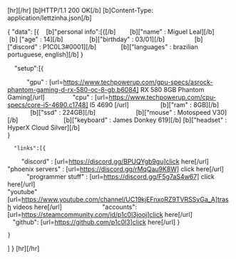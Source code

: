[hr][/hr]
[b]HTTP/1.1 200 OK[/b]
[b]Content-Type: application/lettzinha.json[/b]

{
  "data": [{
 ‎ ‎ ‎ [b]‎"personal info":[{[/b]
 ‎ ‎ ‎ ‎ ‎ ‎ ‎ ‎[b]["name" : Miguel Leal][/b]
 ‎ ‎ ‎ ‎ ‎ ‎ ‎ ‎ ‎ ‎ ‎ [b]‎ ["age" : 14][/b]
 ‎ ‎ ‎ ‎ ‎ ‎ ‎ ‎ ‎ ‎ ‎ ‎‎‎ ‎  ‎ [b]‎‎["birthday" : 03/01][/b]
 ‎ ‎ ‎ ‎ ‎ ‎ ‎ ‎ ‎ ‎ ‎ ‎ ‎ ‎ ‎ ‎ [b]‎["discord" : P1C0L3#0001][/b]
 ‎ ‎ ‎ ‎ ‎ ‎ ‎ ‎ ‎ ‎ ‎ ‎ ‎ ‎ ‎ ‎ ‎ ‎ ‎ ‎[b]["languages" : brazilian portuguese, english][/b]
}



 ‎ ‎ ‎ ‎ ‎"setup":[{ 
        
 ‎ ‎ ‎ ‎ ‎ ‎ ‎ ‎ ‎ ‎ ‎ ‎"gpu" : [url=https://www.techpowerup.com/gpu-specs/asrock-phantom-gaming-d-rx-580-oc-8-gb.b6084] RX 580 8GB Phantom Gaming[/url]
 ‎ ‎ ‎ ‎ ‎ ‎ ‎ ‎ ‎ ‎ ‎ ‎ ‎ ‎ ‎ "cpu" : [url=https://www.techpowerup.com/cpu-specs/core-i5-4690.c1748] I5 4690 [/url]
 ‎ ‎ ‎ ‎ ‎ ‎ ‎ ‎ ‎ ‎ ‎ ‎ ‎ ‎ ‎ ‎ ‎ ‎[b]["ram" : 8GB][/b]
 ‎ ‎ ‎ ‎ ‎ ‎ ‎ ‎ ‎ ‎ ‎ ‎ ‎ ‎ ‎ ‎ ‎ ‎ ‎ ‎ [b]‎‎["ssd" : 224GB][/b]
 ‎ ‎ ‎ ‎ ‎ ‎ ‎ ‎ ‎ ‎ ‎ ‎ ‎ ‎ ‎ ‎ ‎ ‎ ‎ ‎ ‎ ‎ [b]‎["mouse" : Motospeed V30][/b]
 ‎ ‎ ‎ ‎ ‎ ‎ ‎ ‎ ‎ ‎ ‎ ‎ ‎ ‎ ‎ ‎ ‎ ‎ ‎ ‎ ‎ ‎ ‎ ‎ ‎  [b]‎‎["keyboard" : James Donkey 619][/b]
 ‎ ‎ ‎ ‎ ‎ ‎ ‎ ‎ ‎ ‎ ‎ ‎ ‎ ‎ ‎ ‎ ‎ ‎ ‎ ‎ ‎ ‎ ‎ ‎ ‎ ‎ ‎ ‎  ‎‎‎[b]["headset" : HyperX Cloud Silver][/b]       
} 


      "links":[{ 

 ‎ ‎ ‎ ‎ ‎ ‎ ‎ ‎ ‎"discord" : [url=https://discord.gg/BPUQYgb9gu]click here[/url] 
 ‎ ‎ ‎ ‎ ‎ ‎ ‎ ‎ ‎ ‎ ‎ ‎ ‎"phoenix servers" : [url=https://discord.gg/rMqQau9K8W] click here[/url] 
 ‎ ‎ ‎ ‎ ‎ ‎ ‎ ‎ ‎ ‎ ‎ ‎ ‎ ‎ ‎ ‎"programmer stuff" : [url=https://discord.gg/F5g7aS4w67] click here[/url]  
 ‎ ‎ ‎ ‎ ‎ ‎ ‎ ‎ ‎ ‎ ‎ ‎ ‎ ‎ ‎ ‎ ‎ ‎ ‎ ‎"youtube" [url=https://www.youtube.com/channel/UC19kjEFnxoRZ9TVRSSvGa_A]trash videos here[/url] 
 ‎ ‎ ‎ ‎ ‎ ‎ ‎ ‎ ‎ ‎ ‎ ‎ ‎ ‎ ‎ ‎ ‎ ‎ ‎ ‎ ‎ ‎ ‎"accounts": [url=https://steamcommunity.com/id/p1c0l3jooj]click here[/url]
 ‎ ‎ ‎ ‎ ‎ ‎ ‎ ‎ ‎ ‎ ‎ ‎ ‎ ‎ ‎ ‎ ‎ ‎ ‎ ‎ ‎ ‎‎ ‎ ‎‎ ‎ ‎"github": [url=https://github.com/p1c0l3]click here[/url] 
}



    }
  ]
}
[hr][/hr]
